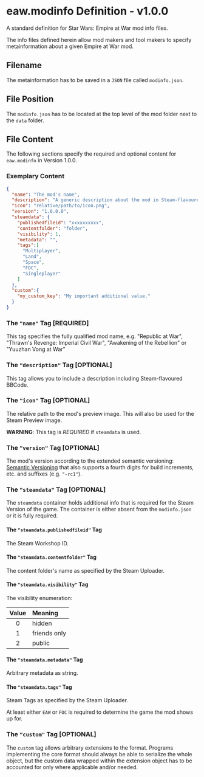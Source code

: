 # eaw.modinfo Definition - v1.0.0

A standard definition for Star Wars: Empire at War mod info files.

The info files defined herein allow mod makers and tool makers to specify metainformation about a given Empire at War mod.

## Filename

The metainformation has to be saved in a `JSON` file called `modinfo.json`.

## File Position

The `modinfo.json` has to be located at the top level of the mod folder next to the `data` folder.

## File Content

The following sections specify the required and optional content for `eaw.modinfo` in Version 1.0.0.

### Exemplary Content

```json
{
  "name": "The mod's name",
  "description": "A generic description about the mod in Steam-flavoured BBCode.\nNice, eh?",
  "icon": "relative/path/to/icon.png",
  "version": "1.0.0.0",
  "steamdata": {
    "publishedfileid": "xxxxxxxxxx",
    "contentfolder": "folder",
    "visibility": 1,
    "metadata": "",
    "tags":[
      "Multiplayer",
      "Land",
      "Space",
      "FOC",
      "Singleplayer"
    ]
  },
  "custom":{
    "my_custom_key": "My important additional value."
  }
}
```

### The `"name"` Tag [REQUIRED]

This tag specifies the fully qualified mod name, e.g. "Republic at War", "Thrawn's Revenge: Imperial Civil War", "Awakening of the Rebellion" or "Yuuzhan Vong at War"

### The `"description"` Tag [OPTIONAL]

This tag allows you to include a description including Steam-flavoured BBCode.

### The `"icon"` Tag [OPTIONAL]

The relative path to the mod's preview image. This will also be used for the Steam Preview image.

**WARNING**: This tag is *REQUIRED* if `steamdata` is used.

### The `"version"` Tag [OPTIONAL]

The mod's version according to the extended semantic versioning: [Semantic Versioning](https://semver.org/) that also supports a fourth digits for build increments, etc. and suffixes (e.g. `"-rc1"`).

### The `"steamdata"` Tag [OPTIONAL]

The `steamdata` container holds additional info that is required for the Steam Version of the game.
The container is either absent from the `modinfo.json` or it is fully required.

#### The `"steamdata.publishedfileid"` Tag

The Steam Workshop ID.

#### The `"steamdata.contentfolder"` Tag

The content folder's name as specified by the Steam Uploader.

#### The `"steamdata.visibility"` Tag

The visibility enumeration:

| Value | Meaning |
|:--:|:--|
|0|hidden|
|1|friends only|
|2|public|


#### The `"steamdata.metadata"` Tag

Arbitrary metadata as string.

#### The `"steamdata.tags"` Tag

Steam Tags as specified by the Steam Uploader.

At least either `EAW` or `FOC` is required to determine the game the mod shows up for.

### The `"custom"` Tag [OPTIONAL]

The `custom` tag allows arbitrary extensions to the format. Programs implementing the core format should always be able to serialize the whole object, but the custom data wrapped within the extension object has to be accounted for only where applicable and/or needed.
